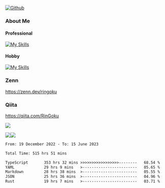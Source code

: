 [![Github](https://img.shields.io/github/followers/skyt-a?label=Follow&style=social)](https://github.com/skyt-a)

### About Me
#### Professional
[![My Skills](https://skillicons.dev/icons?i=react,ts,js,nodejs,java,graphql,firebase,githubactions&theme=light)](https://skillicons.dev)
#### Hobby
[![My Skills](https://skillicons.dev/icons?i=unity,rust,py&theme=light)](https://skillicons.dev)

### Zenn
https://zenn.dev/ringoku
### Qiita
https://qiita.com/RinGoku


![](https://github-profile-summary-cards.vercel.app/api/cards/profile-details?username=skyt-a&theme=default)

![](https://github-profile-summary-cards.vercel.app/api/cards/repos-per-language?username=skyt-a&theme=default)![](https://github-profile-summary-cards.vercel.app/api/cards/stats?username=RinGoku&theme=default)

<!--START_SECTION:waka-->

```txt
From: 19 December 2022 - To: 15 June 2023

Total Time: 515 hrs 51 mins

TypeScript       353 hrs 32 mins >>>>>>>>>>>>>>>>>--------   68.54 %
YAML             29 hrs 9 mins   >------------------------   05.65 %
Markdown         28 hrs 38 mins  >------------------------   05.55 %
JSON             25 hrs 36 mins  >------------------------   04.96 %
Rust             19 hrs 7 mins   >------------------------   03.71 %
```

<!--END_SECTION:waka-->
